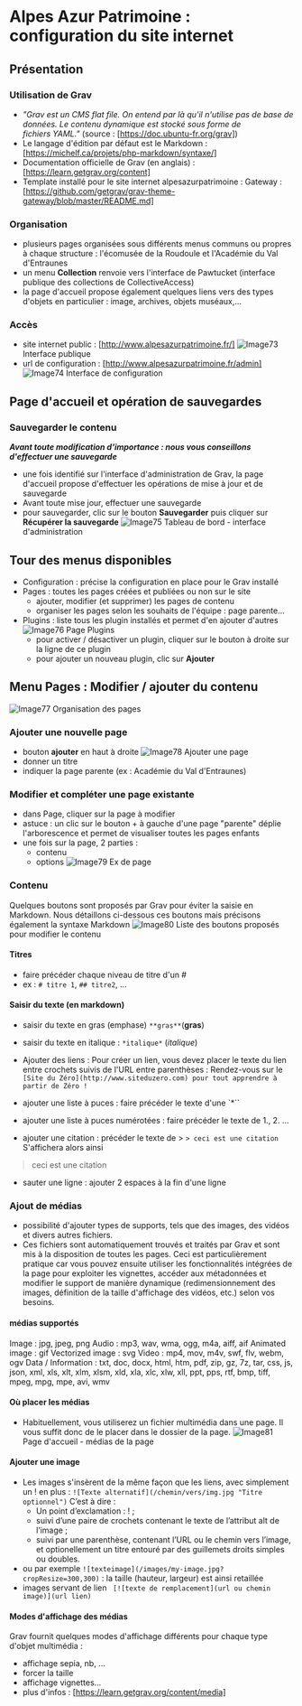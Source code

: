 # Alpes Azur Patrimoine : configuration du site internet
## Présentation
### Utilisation de Grav
-  *"Grav est un CMS flat file. On entend par là qu'il n'utilise pas de base de données. Le contenu dynamique est stocké sous forme de fichiers YAML."* (source : [https://doc.ubuntu-fr.org/grav])
- Le langage d'édition par défaut est le Markdown : [https://michelf.ca/projets/php-markdown/syntaxe/]
- Documentation officielle de Grav (en anglais) : [https://learn.getgrav.org/content]
- Template installé pour le site internet alpesazurpatrimoine : Gateway : [https://github.com/getgrav/grav-theme-gateway/blob/master/README.md]
### Organisation 
- plusieurs pages organisées sous différents menus communs ou propres à chaque structure : l'écomusée de la Roudoule et l'Académie du Val d'Entraunes 
- un menu **Collection** renvoie vers l'interface de Pawtucket (interface publique des collections de CollectiveAccess)
- la page d'accueil propose également quelques liens vers des types d'objets en particulier : image, archives, objets muséaux,...
### Accès
- site internet public : [http://www.alpesazurpatrimoine.fr/]
![Image73](img/image73.png)
Interface publique
- url de configuration : [http://www.alpesazurpatrimoine.fr/admin] 
![Image74](img/image74.png)
Interface de configuration
## Page d'accueil et opération de sauvegardes
### Sauvegarder le contenu
***Avant toute modification d'importance : nous vous conseillons d'effectuer une sauvegarde***
- une fois identifié sur l'interface d'administration de Grav, la page d'accueil propose d'effectuer les opérations de mise à jour et de sauvegarde
- Avant toute mise jour, effectuer une sauvegarde
- pour sauvegarder, clic sur le bouton **Sauvegarder** puis cliquer sur **Récupérer la sauvegarde**
![Image75](img/image75.png)
Tableau de bord - interface d'administration
## Tour des menus disponibles
- Configuration : précise la configuration en place pour le Grav installé
- Pages : toutes les pages créées et publiées ou non sur le site 
	-  ajouter, modifier (et supprimer) les pages de contenu 
	- organiser les pages selon les souhaits de l'équipe : page parente...
- Plugins : liste tous les plugin installés et permet d'en ajouter d'autres
![Image76](img/image76.png)
Page Plugins
	- pour activer / désactiver un plugin, cliquer sur le bouton à droite sur la ligne de ce plugin
	- pour ajouter un nouveau plugin, clic sur **Ajouter**
## Menu Pages : Modifier / ajouter du contenu
![Image77](img/image77.png)
Organisation des pages
### Ajouter une nouvelle page
* bouton **ajouter** en haut à droite
![Image78](img/image78.png)
Ajouter une page
* donner un titre
* indiquer la page parente (ex : Académie du Val d'Entraunes)
### Modifier et compléter une page existante
* dans Page, cliquer sur la page à modifier
* astuce : un clic sur le bouton + à gauche d'une page "parente" déplie l'arborescence et permet de visualiser toutes les pages enfants
* une fois sur la page, 2 parties :
	* contenu
	* options 
![Image79](img/image79.png)
Ex de page
### Contenu
Quelques boutons sont proposés par Grav pour éviter la saisie en Markdown.
Nous détaillons ci-dessous ces boutons mais précisons également la syntaxe Markdown
![Image80](img/image80.png)
Liste des boutons proposés pour modifier le contenu
#### Titres
* faire précéder chaque niveau de titre d'un #
* ex : `# titre 1`, `## titre2`, ...
#### Saisir du texte (en markdown)
* saisir du texte en gras (emphase) `**gras**`(**gras**)
* saisir du texte en italique : `*italique*` (*italique*)
* Ajouter des liens  :
 Pour créer un lien, vous devez placer le texte du lien entre crochets suivis de l'URL entre parenthèses :
Rendez-vous sur le `[Site du Zéro](http://www.siteduzero.com) pour tout apprendre à partir de Zéro !`

* ajouter une liste à puces : faire précéder le texte d'une `*``
*  ajouter une liste à puces numérotées : faire précéder le texte de 1., 2. ...
* ajouter une citation : précéder le texte de > 
`> ceci est une citation`
S'affichera alors ainsi
 > ceci est une citation 
* sauter une ligne : ajouter 2 espaces à la fin d'une ligne
### Ajout de médias
- possibilité d'ajouter types de supports, tels que des images, des vidéos et divers autres fichiers. 
- Ces fichiers sont automatiquement trouvés et traités par Grav et sont mis à la disposition de toutes les pages. Ceci est particulièrement pratique car vous pouvez ensuite utiliser les fonctionnalités intégrées de la page pour exploiter les vignettes, accéder aux métadonnées et modifier le support de manière dynamique (redimensionnement des images, définition de la taille d'affichage des vidéos, etc.) selon vos besoins.
#### médias supportés
Image : jpg, jpeg, png
Audio : mp3, wav, wma, ogg, m4a, aiff, aif
Animated image : gif
Vectorized image : svg
Video : mp4, mov, m4v, swf, flv, webm, ogv
Data / Information : txt, doc, docx, html, htm, pdf, zip, gz, 7z, tar, css, js, json, xml, xls, xlt, xlm, xlsm, xld, xla, xlc, xlw, xll, ppt, pps, rtf, bmp, tiff, mpeg, mpg, mpe, avi, wmv
#### Où placer les médias
- Habituellement, vous utiliserez un fichier multimédia dans une page. Il vous suffit donc de le placer dans le dossier de la page. 
![Image81](img/image81.png)
Page d'accueil - médias de la page
#### Ajouter une image
* Les images s'insèrent de la même façon que les liens, avec simplement un ! en plus :
`![Texte alternatif](/chemin/vers/img.jpg "Titre optionnel")`
C’est à dire :
	* Un point d’exclamation : ! ;
	* suivi d’une paire de crochets contenant le texte de l’attribut alt de l’image ;
	* suivi par une parenthèse, contenant l’URL ou le chemin vers l’image, et optionellement un titre entouré par des guillemets droits simples ou doubles.
* ou par exemple `![texteimage](/images/my-image.jpg?cropResize=300,300)` : la taille (hauteur, largeur) est ainsi retaillée
* images servant de lien
` [![texte de remplacement](url ou chemin image)](url lien)`
#### Modes d'affichage des médias
Grav fournit quelques modes d'affichage différents pour chaque type d'objet multimédia :
* affichage sepia, nb, ...
* forcer la taille
* affichage vignettes...
* plus d'infos : [https://learn.getgrav.org/content/media]